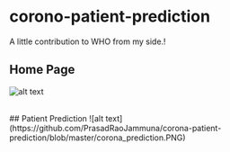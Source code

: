 # corono-patient-prediction
A little contribution to WHO from my side.!




## Home Page
![alt text](https://github.com/PrasadRaoJammuna/corona-patient-prediction/blob/master/corona.PNG)

<br>
## Patient Prediction
![alt text](https://github.com/PrasadRaoJammuna/corona-patient-prediction/blob/master/corona_prediction.PNG)
